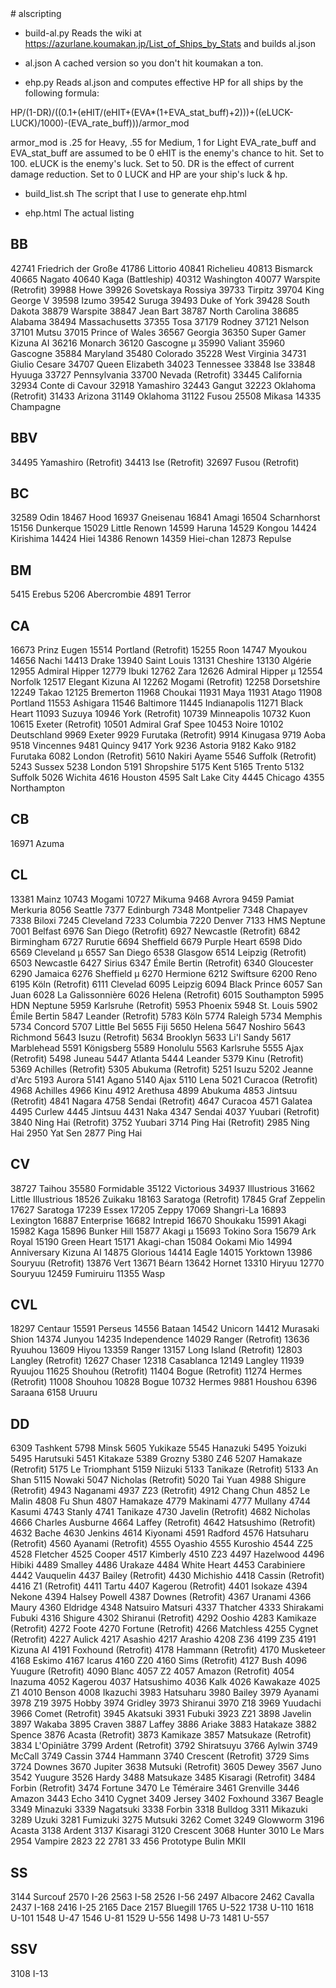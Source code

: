 <HTML>
<HEAD><TITLE>eHP list</TITLE></HEAD>
<BODY>
# alscripting

- build-al.py
Reads the wiki at https://azurlane.koumakan.jp/List_of_Ships_by_Stats and
builds al.json

- al.json
A cached version so you don't hit koumakan a ton.

- ehp.py
Reads al.json and computes effective HP for all ships by the following formula:

HP/(1-DR)/((0.1+(eHIT/(eHIT+(EVA*(1+EVA_stat_buff)+2)))+((eLUCK-LUCK)/1000)-(EVA_rate_buff)))/armor_mod

armor_mod is .25 for Heavy, .55 for Medium, 1 for Light
EVA_rate_buff and EVA_stat_buff are assumed to be 0
eHIT is the enemy's chance to hit.  Set to 100.
eLUCK is the enemy's luck.  Set to 50.
DR is the effect of current damage reduction.  Set to 0
LUCK and HP are your ship's luck & hp.

- build_list.sh
The script that I use to generate ehp.html

- ehp.html
The actual listing
<P>
<h2>BB</h2>
42741 Friedrich der Große
41786 Littorio
40841 Richelieu
40813 Bismarck
40665 Nagato
40640 Kaga (Battleship)
40312 Washington
40077 Warspite (Retrofit)
39988 Howe
39926 Sovetskaya Rossiya
39733 Tirpitz
39704 King George V
39598 Izumo
39542 Suruga
39493 Duke of York
39428 South Dakota
38879 Warspite
38847 Jean Bart
38787 North Carolina
38685 Alabama
38494 Massachusetts
37355 Tosa
37179 Rodney
37121 Nelson
37101 Mutsu
37015 Prince of Wales
36567 Georgia
36350 Super Gamer Kizuna AI
36216 Monarch
36120 Gascogne µ
35990 Valiant
35960 Gascogne
35884 Maryland
35480 Colorado
35228 West Virginia
34731 Giulio Cesare
34707 Queen Elizabeth
34023 Tennessee
33848 Ise
33848 Hyuuga
33727 Pennsylvania
33700 Nevada (Retrofit)
33445 California
32934 Conte di Cavour
32918 Yamashiro
32443 Gangut
32223 Oklahoma (Retrofit)
31433 Arizona
31149 Oklahoma
31122 Fusou
25508 Mikasa
14335 Champagne
<P>
<h2>BBV</h2>
34495 Yamashiro (Retrofit)
34413 Ise (Retrofit)
32697 Fusou (Retrofit)
<P>
<h2>BC</h2>
32589 Odin
18467 Hood
16937 Gneisenau
16841 Amagi
16504 Scharnhorst
15156 Dunkerque
15029 Little Renown
14599 Haruna
14529 Kongou
14424 Kirishima
14424 Hiei
14386 Renown
14359 Hiei-chan
12873 Repulse
<P>
<h2>BM</h2>
5415 Erebus
5206 Abercrombie
4891 Terror
<P>
<h2>CA</h2>
16673 Prinz Eugen
15514 Portland (Retrofit)
15255 Roon
14747 Myoukou
14656 Nachi
14413 Drake
13940 Saint Louis
13131 Cheshire
13130 Algérie
12955 Admiral Hipper
12779 Ibuki
12762 Zara
12626 Admiral Hipper µ
12554 Norfolk
12517 Elegant Kizuna AI
12262 Mogami (Retrofit)
12258 Dorsetshire
12249 Takao
12125 Bremerton
11968 Choukai
11931 Maya
11931 Atago
11908 Portland
11553 Ashigara
11546 Baltimore
11445 Indianapolis
11271 Black Heart
11093 Suzuya
10946 York (Retrofit)
10739 Minneapolis
10732 Kuon
10615 Exeter (Retrofit)
10501 Admiral Graf Spee
10453 Noire
10102 Deutschland
9969 Exeter
9929 Furutaka (Retrofit)
9914 Kinugasa
9719 Aoba
9518 Vincennes
9481 Quincy
9417 York
9236 Astoria
9182 Kako
9182 Furutaka
6082 London (Retrofit)
5610 Nakiri Ayame
5546 Suffolk (Retrofit)
5243 Sussex
5238 London
5191 Shropshire
5175 Kent
5165 Trento
5132 Suffolk
5026 Wichita
4616 Houston
4595 Salt Lake City
4445 Chicago
4355 Northampton
<P>
<h2>CB</h2>
16971 Azuma
<P>
<h2>CL</h2>
13381 Mainz
10743 Mogami
10727 Mikuma
9468 Avrora
9459 Pamiat Merkuria
8056 Seattle
7377 Edinburgh
7348 Montpelier
7348 Chapayev
7338 Biloxi
7245 Cleveland
7233 Columbia
7220 Denver
7133 HMS Neptune
7001 Belfast
6976 San Diego (Retrofit)
6927 Newcastle (Retrofit)
6842 Birmingham
6727 Rurutie
6694 Sheffield
6679 Purple Heart
6598 Dido
6569 Cleveland µ
6557 San Diego
6538 Glasgow
6514 Leipzig (Retrofit)
6503 Newcastle
6427 Sirius
6347 Émile Bertin (Retrofit)
6340 Gloucester
6290 Jamaica
6276 Sheffield µ
6270 Hermione
6212 Swiftsure
6200 Reno
6195 Köln (Retrofit)
6111 Clevelad
6095 Leipzig
6094 Black Prince
6057 San Juan
6028 La Galissonnière
6026 Helena (Retrofit)
6015 Southampton
5995 HDN Neptune
5959 Karlsruhe (Retrofit)
5953 Phoenix
5948 St. Louis
5902 Émile Bertin
5847 Leander (Retrofit)
5783 Köln
5774 Raleigh
5734 Memphis
5734 Concord
5707 Little Bel
5655 Fiji
5650 Helena
5647 Noshiro
5643 Richmond
5643 Isuzu (Retrofit)
5634 Brooklyn
5633 Li'l Sandy
5617 Marblehead
5591 Königsberg
5589 Honolulu
5563 Karlsruhe
5555 Ajax (Retrofit)
5498 Juneau
5447 Atlanta
5444 Leander
5379 Kinu (Retrofit)
5369 Achilles (Retrofit)
5305 Abukuma (Retrofit)
5251 Isuzu
5202 Jeanne d'Arc
5193 Aurora
5141 Agano
5140 Ajax
5110 Lena
5021 Curacoa (Retrofit)
4968 Achilles
4966 Kinu
4912 Arethusa
4899 Abukuma
4853 Jintsuu (Retrofit)
4841 Nagara
4758 Sendai (Retrofit)
4647 Curacoa
4571 Galatea
4495 Curlew
4445 Jintsuu
4431 Naka
4347 Sendai
4037 Yuubari (Retrofit)
3840 Ning Hai (Retrofit)
3752 Yuubari
3714 Ping Hai (Retrofit)
2985 Ning Hai
2950 Yat Sen
2877 Ping Hai
<P>
<h2>CV</h2>
38727 Taihou
35580 Formidable
35122 Victorious
34937 Illustrious
31662 Little Illustrious
18526 Zuikaku
18163 Saratoga (Retrofit)
17845 Graf Zeppelin
17627 Saratoga
17239 Essex
17205 Zeppy
17069 Shangri-La
16893 Lexington
16887 Enterprise
16682 Intrepid
16670 Shoukaku
15991 Akagi
15982 Kaga
15896 Bunker Hill
15877 Akagi µ
15693 Tokino Sora
15679 Ark Royal
15190 Green Heart
15171 Akagi-chan
15084 Ookami Mio
14994 Anniversary Kizuna AI
14875 Glorious
14414 Eagle
14015 Yorktown
13986 Souryuu (Retrofit)
13876 Vert
13671 Béarn
13642 Hornet
13310 Hiryuu
12770 Souryuu
12459 Fumiruiru
11355 Wasp
<P>
<h2>CVL</h2>
18297 Centaur
15591 Perseus
14556 Bataan
14542 Unicorn
14412 Murasaki Shion
14374 Junyou
14235 Independence
14029 Ranger (Retrofit)
13636 Ryuuhou
13609 Hiyou
13359 Ranger
13157 Long Island (Retrofit)
12803 Langley (Retrofit)
12627 Chaser
12318 Casablanca
12149 Langley
11939 Ryuujou
11625 Shouhou (Retrofit)
11404 Bogue (Retrofit)
11274 Hermes (Retrofit)
11008 Shouhou
10828 Bogue
10732 Hermes
9881 Houshou
6396 Saraana
6158 Uruuru
<P>
<h2>DD</h2>
6309 Tashkent
5798 Minsk
5605 Yukikaze
5545 Hanazuki
5495 Yoizuki
5495 Harutsuki
5451 Kitakaze
5389 Grozny
5380 Z46
5207 Hamakaze (Retrofit)
5175 Le Triomphant
5159 Niizuki
5133 Tanikaze (Retrofit)
5133 An Shan
5115 Nowaki
5047 Nicholas (Retrofit)
5020 Tai Yuan
4988 Shigure (Retrofit)
4943 Naganami
4937 Z23 (Retrofit)
4912 Chang Chun
4852 Le Malin
4808 Fu Shun
4807 Hamakaze
4779 Makinami
4777 Mullany
4744 Kasumi
4743 Stanly
4741 Tanikaze
4730 Javelin (Retrofit)
4682 Nicholas
4666 Charles Ausburne
4664 Laffey (Retrofit)
4642 Hatsushimo (Retrofit)
4632 Bache
4630 Jenkins
4614 Kiyonami
4591 Radford
4576 Hatsuharu (Retrofit)
4560 Ayanami (Retrofit)
4555 Oyashio
4555 Kuroshio
4544 Z25
4528 Fletcher
4525 Cooper
4517 Kimberly
4510 Z23
4497 Hazelwood
4496 Hibiki
4489 Smalley
4486 Urakaze
4484 White Heart
4453 Carabiniere
4442 Vauquelin
4437 Bailey (Retrofit)
4430 Michishio
4418 Cassin (Retrofit)
4416 Z1 (Retrofit)
4411 Tartu
4407 Kagerou (Retrofit)
4401 Isokaze
4394 Nekone
4394 Halsey Powell
4387 Downes (Retrofit)
4367 Uranami
4366 Maury
4360 Eldridge
4348 Natsuiro Matsuri
4337 Thatcher
4333 Shirakami Fubuki
4316 Shigure
4302 Shiranui (Retrofit)
4292 Ooshio
4283 Kamikaze (Retrofit)
4272 Foote
4270 Fortune (Retrofit)
4266 Matchless
4255 Cygnet (Retrofit)
4227 Aulick
4217 Asashio
4217 Arashio
4208 Z36
4199 Z35
4191 Kizuna AI
4191 Foxhound (Retrofit)
4178 Hammann (Retrofit)
4170 Musketeer
4168 Eskimo
4167 Icarus
4160 Z20
4160 Sims (Retrofit)
4127 Bush
4096 Yuugure (Retrofit)
4090 Blanc
4057 Z2
4057 Amazon (Retrofit)
4054 Inazuma
4052 Kagerou
4037 Hatsushimo
4036 Kalk
4026 Kawakaze
4025 Z1
4010 Benson
4008 Ikazuchi
3983 Hatsuharu
3980 Bailey
3979 Ayanami
3978 Z19
3975 Hobby
3974 Gridley
3973 Shiranui
3970 Z18
3969 Yuudachi
3966 Comet (Retrofit)
3945 Akatsuki
3931 Fubuki
3923 Z21
3898 Javelin
3897 Wakaba
3895 Craven
3887 Laffey
3886 Ariake
3883 Hatakaze
3882 Spence
3876 Acasta (Retrofit)
3873 Kamikaze
3857 Matsukaze (Retrofit)
3834 L'Opiniâtre
3799 Ardent (Retrofit)
3792 Shiratsuyu
3766 Aylwin
3749 McCall
3749 Cassin
3744 Hammann
3740 Crescent (Retrofit)
3729 Sims
3724 Downes
3670 Jupiter
3638 Mutsuki (Retrofit)
3605 Dewey
3567 Juno
3542 Yuugure
3526 Hardy
3488 Matsukaze
3485 Kisaragi (Retrofit)
3484 Forbin (Retrofit)
3474 Fortune
3470 Le Téméraire
3461 Grenville
3446 Amazon
3443 Echo
3410 Cygnet
3409 Jersey
3402 Foxhound
3367 Beagle
3349 Minazuki
3339 Nagatsuki
3338 Forbin
3318 Bulldog
3311 Mikazuki
3289 Uzuki
3281 Fumizuki
3275 Mutsuki
3262 Comet
3249 Glowworm
3196 Acasta
3138 Ardent
3137 Kisaragi
3120 Crescent
3068 Hunter
3010 Le Mars
2954 Vampire
2823 22
2781 33
456 Prototype Bulin MKII
<P>
<h2>SS</h2>
3144 Surcouf
2570 I-26
2563 I-58
2526 I-56
2497 Albacore
2462 Cavalla
2437 I-168
2416 I-25
2165 Dace
2157 Bluegill
1765 U-522
1738 U-110
1618 U-101
1548 U-47
1546 U-81
1529 U-556
1498 U-73
1481 U-557
<P>
<h2>SSV</h2>
3108 I-13
<P>
</BODY>
</HTML>
